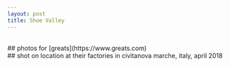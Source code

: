 ```yaml
---
layout: post
title: Shoe Valley
---
```

<img src="/img/blank.png" alt="" data-echo="/images/shoe-valley/1-1.jpg">
<!--more-->
<br />
<br />
## photos for [greats](https://www.greats.com)
<br /> 
## shot on location at their factories in civitanova marche, italy, april 2018
<br />
<br />
<img src="/img/blank.png" alt="" data-echo="/images/shoe-valley/1-2.jpg">
<img src="/img/blank.png" alt="" data-echo="/images/shoe-valley/1-3.jpg">
<img src="/img/blank.png" alt="" data-echo="/images/shoe-valley/1-4.jpg">
<img src="/img/blank.png" alt="" data-echo="/images/shoe-valley/1-5.jpg">
<img src="/img/blank.png" alt="" data-echo="/images/shoe-valley/1-6.jpg">
<img src="/img/blank.png" alt="" data-echo="/images/shoe-valley/1-7.jpg">
<img src="/img/blank.png" alt="" data-echo="/images/shoe-valley/1-8.jpg">
<img src="/img/blank.png" alt="" data-echo="/images/shoe-valley/1-9.jpg">
<img src="/img/blank.png" alt="" data-echo="/images/shoe-valley/1-10.jpg">
<img src="/img/blank.png" alt="" data-echo="/images/shoe-valley/1-11.jpg">
<img src="/img/blank.png" alt="" data-echo="/images/shoe-valley/1-12.jpg">
<img src="/img/blank.png" alt="" data-echo="/images/shoe-valley/1-13.jpg">
<img src="/img/blank.png" alt="" data-echo="/images/shoe-valley/1-14.jpg">
<img src="/img/blank.png" alt="" data-echo="/images/shoe-valley/1-15.jpg">